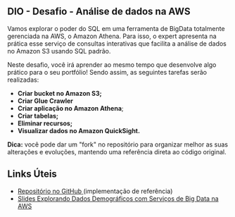 ## DIO - Desafio - Análise de dados na AWS

Vamos explorar o poder do SQL em uma ferramenta de BigData totalmente gerenciada na AWS, o Amazon Athena. Para isso, o expert apresenta na prática esse serviço de consultas interativas que facilita a análise de dados no Amazon S3 usando SQL padrão.

Neste desafio, você irá aprender ao mesmo tempo que desenvolve algo prático para o seu portfólio! Sendo assim, as seguintes tarefas serão realizadas:

- **Criar bucket no Amazon S3;**
- **Criar Glue Crawler**
- **Criar aplicação no Amazon Athena**;
- **Criar tabelas;**
- **Eliminar recursos;**
- **Visualizar dados no Amazon QuickSight.**

**Dica:** você pode dar um "fork" no repositório para organizar melhor as suas alterações e evoluções, mantendo uma referência direta ao código original.

## Links Úteis

- [Repositório no GitHub](https://github.com/cassianobrexbit/dio-live-athena)[ ](https://github.com/cassianobrexbit/dio-live-kinesis-analytics)(implementação de referência)
- [Slides Explorando Dados Demográficos com Serviços de Big Data na AWS](https://docs.google.com/presentation/d/1u1_Iw78F7TkIaV2dN3KfYiN6I--W6_1v/edit?usp=sharing&ouid=105780375946211087074&rtpof=true&sd=true)


